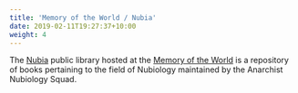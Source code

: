 ```yaml
---
title: 'Memory of the World / Nubia'
date: 2019-02-11T19:27:37+10:00
weight: 4
---
```


The [Nubia](http://nubia.memoryoftheworld.org/) public library hosted at the [Memory of the World](https://library.memoryoftheworld.org/) is a repository of books pertaining to the field of Nubiology maintained by the Anarchist Nubiology Squad.
